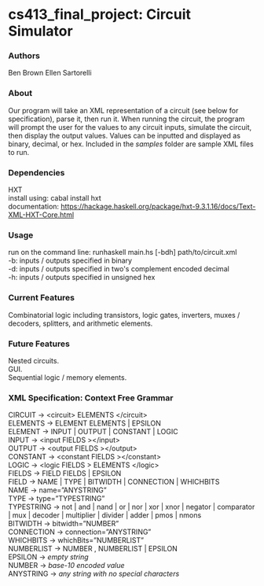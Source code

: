 # cs413_final_project: Circuit Simulator

### Authors
  Ben Brown
  Ellen Sartorelli

### About
  Our program will take an XML representation of a circuit (see below for specification), parse it, then run it. When running the circuit, the program will prompt the user for the values to any circuit inputs, simulate the circuit, then display the output values. Values can be inputted and displayed as binary, decimal, or hex. Included in the *samples* folder are sample XML files to run.

### Dependencies
  HXT  
    install using: cabal install hxt  
    documentation: https://hackage.haskell.org/package/hxt-9.3.1.16/docs/Text-XML-HXT-Core.html  

### Usage
   run on the command line: runhaskell main.hs [-bdh] path/to/circuit.xml  
   -b: inputs / outputs specified in binary  
   -d: inputs / outputs specified in two's complement encoded decimal  
   -h: inputs / outputs specified in unsigned hex  

### Current Features
  Combinatorial logic including transistors, logic gates, inverters, muxes / decoders, splitters, and arithmetic elements.  

### Future Features
  Nested circuits.  
  GUI.  
  Sequential logic / memory elements.  

### XML Specification: Context Free Grammar
  CIRCUIT       -> \<circuit\> ELEMENTS \</circuit\>  
  ELEMENTS      -> ELEMENT ELEMENTS | EPSILON  
  ELEMENT       -> INPUT | OUTPUT | CONSTANT | LOGIC  
  INPUT         -> \<input FIELDS \>\</input\>  
  OUTPUT        -> \<output FIELDS \>\</output\>  
  CONSTANT      -> \<constant FIELDS \>\</constant\>  
  LOGIC         -> \<logic FIELDS \> ELEMENTS \</logic\>  
  FIELDS        -> FIELD FIELDS | EPSILON  
  FIELD         -> NAME | TYPE | BITWIDTH | CONNECTION | WHICHBITS  
  NAME          -> name=”ANYSTRING”  
  TYPE          -> type=”TYPESTRING”  
  TYPESTRING    -> not | and | nand | or | nor | xor | xnor | negator | comparator | mux | decoder | multiplier | divider | adder | pmos | nmons  
  BITWIDTH      -> bitwidth=”NUMBER”  
  CONNECTION    -> connection=”ANYSTRING”  
  WHICHBITS     -> whichBits=”NUMBERLIST”  
  NUMBERLIST    -> NUMBER , NUMBERLIST | EPSILON  
  EPSILON       -> *empty string*  
  NUMBER        -> *base-10 encoded value*  
  ANYSTRING     -> *any string with no special characters*  
